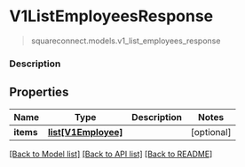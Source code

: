 # V1ListEmployeesResponse
> squareconnect.models.v1_list_employees_response

### Description



## Properties
Name | Type | Description | Notes
------------ | ------------- | ------------- | -------------
**items** | [**list[V1Employee]**](V1Employee.md) |  | [optional] 

[[Back to Model list]](../README.md#documentation-for-models) [[Back to API list]](../README.md#documentation-for-api-endpoints) [[Back to README]](../README.md)


